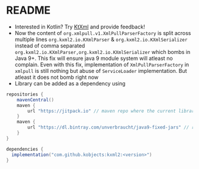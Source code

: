 # README
- Interested in Kotlin? Try [KtXml](https://github.com/kobjects/ktxml) and provide feedback!
- Now the content of `org.xmlpull.v1.XmlPullParserFactory` is split across multiple lines `org.kxml2.io.KXmlParser` & `org.kxml2.io.KXmlSerializer` instead of comma separated `org.kxml2.io.KXmlParser,org.kxml2.io.KXmlSerializer` which bombs in Java 9+. This fix will ensure java 9 module system will atleast no complain. Even with this fix, implementation of `XmlPullParserFactory` in `xmlpull` is still nothing but abuse of `ServiceLoader` implementation. But atleast it does not bomb right now
- Library can be added as a dependency using

```groovy
repositories {
    mavenCentral()
    maven {
        url "https://jitpack.io" // maven repo where the current library resides
    }
    maven {
        url "https://dl.bintray.com/unverbraucht/java9-fixed-jars" // repo for fetching `xmlpull` dependency that's java 9 enabled
    }
}

dependencies {
  implementation("com.github.kobjects:kxml2:<version>")
}
```
